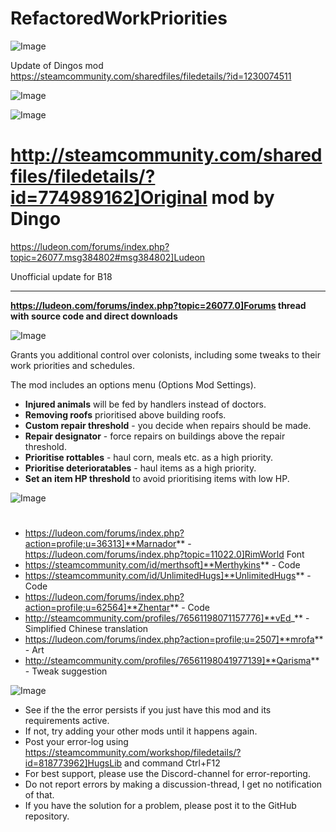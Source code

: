 # RefactoredWorkPriorities

![Image](https://i.imgur.com/buuPQel.png)

Update of Dingos mod
https://steamcommunity.com/sharedfiles/filedetails/?id=1230074511

![Image](https://i.imgur.com/pufA0kM.png)

	
![Image](https://i.imgur.com/Z4GOv8H.png)


# http://steamcommunity.com/sharedfiles/filedetails/?id=774989162]Original mod by Dingo
https://ludeon.com/forums/index.php?topic=26077.msg384802#msg384802]Ludeon

Unofficial update for B18

________________________________________________________________________________

**https://ludeon.com/forums/index.php?topic=26077.0]Forums thread with source code and direct downloads**

![Image](https://i.imgur.com/784MtpI.png)


Grants you additional control over colonists, including some tweaks to their work priorities and schedules.

The mod includes an options menu (Options  Mod Settings).



- **Injured animals** will be fed by handlers instead of doctors.
- **Removing roofs** prioritised above building roofs.
- **Custom repair threshold** - you decide when repairs should be made.
- **Repair designator** - force repairs on buildings above the repair threshold.
- **Prioritise rottables** - haul corn, meals etc. as a high priority.
- **Prioritise deterioratables** - haul items as a high priority.
- **Set an item HP threshold** to avoid prioritising items with low HP.



![Image](https://i.imgur.com/5x6icWm.png)

# 


- https://ludeon.com/forums/index.php?action=profile;u=36313]**Marnador** - https://ludeon.com/forums/index.php?topic=11022.0]RimWorld Font
- https://steamcommunity.com/id/merthsoft]**Merthykins** - Code
- https://steamcommunity.com/id/UnlimitedHugs]**UnlimitedHugs** - Code
- https://ludeon.com/forums/index.php?action=profile;u=62564]**Zhentar** - Code
- http://steamcommunity.com/profiles/76561198071157776]**vEd_** - Simplified Chinese translation
- https://ludeon.com/forums/index.php?action=profile;u=2507]**mrofa** - Art
- http://steamcommunity.com/profiles/76561198041977139]**Qarisma** - Tweak suggestion






![Image](https://i.imgur.com/PwoNOj4.png)



-  See if the the error persists if you just have this mod and its requirements active.
-  If not, try adding your other mods until it happens again.
-  Post your error-log using https://steamcommunity.com/workshop/filedetails/?id=818773962]HugsLib and command Ctrl+F12
-  For best support, please use the Discord-channel for error-reporting.
-  Do not report errors by making a discussion-thread, I get no notification of that.
-  If you have the solution for a problem, please post it to the GitHub repository.




